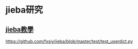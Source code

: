# jieba研究

## [jieba教學](https://github.com/fxsjy/jieba)

https://github.com/fxsjy/jieba/blob/master/test/test_userdict.py
